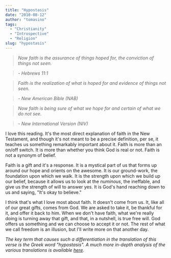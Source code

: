 ```yaml
---
title: "Hypostasis"
date: "2010-08-12"
author: "tomasino"
tags:
  - "Christianity"
  - "Introspective"
  - "Religion"
slug: "hypostasis"
---
```


> *Now faith is the assurance of things hoped for, the conviction of things not seen.*

> *- Hebrews 11:1*

> *Faith is the realization of what is hoped for and evidence of things not seen.*

> *- New American Bible (NAB)*

> *Now faith is being sure of what we hope for and certain of what we do not see.*

> *- New International Version (NIV)*

I love this reading. It's the most direct explanation of faith in the
New Testament, and though it's not meant to be a precise definition, per
se, it teaches us something remarkably important about it. Faith is more
than an on/off switch. It is more than whether you think God is real or
not. Faith is not a synonym of belief.

Faith is a gift and it's a response. It is a mystical part of us that
forms up around our hope and orients on the awesome. It is our
ground-work, the foundation upon which we walk. It is the strength upon
which we build up our belief, because it allows us to look at the <span
style="font-style:italic">numinous</span>, the ineffable, and give us
the strength of will to answer yes. It is God's hand reaching down to us
and saying, "It's okay to believe."

I think that's what I love most about faith. It doesn't come from us.
It, like all of our great gifts, comes from God. We are asked to take
it, be thankful for it, and offer it back to him. When we don't have
faith, what we're really doing is turning away that gift, and that, in a
nutshell, is true free will. God offers us something and we can choose
to accept it or not. The rest of what we call freedom is an illusion,
but I'll write more on that another day.

*The key term that causes such a differentiation in the translation of
this verse is the Greek word "hypostasis". A much more in-depth analysis
of the various translations is available [here][].*

  [here]: //hopefaithprayer.com/?page_id=472
